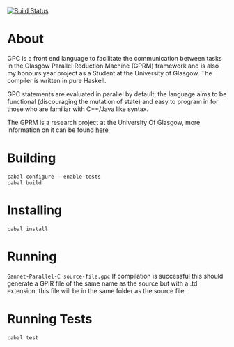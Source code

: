 [![Build Status](https://travis-ci.org/RossMeikleham/GPC.svg?branch=master)](https://travis-ci.org/RossMeikleham/Gannet-Parallel-C)

About
===

GPC is a front end language to facilitate the communication between tasks in the Glasgow Parallel Reduction Machine (GPRM) framework and is also my honours year project as a Student at the University of Glasgow. The compiler is written in pure Haskell.

GPC statements are evaluated in parallel by default; the language aims to be functional (discouraging the mutation of state) and easy to program in for those who are familiar with C++/Java like syntax.

The GPRM is a research project at the University Of Glasgow, more information on it can be found [here]( http://arxiv.org/pdf/1312.2703v1.pdf)

Building
========
```
cabal configure --enable-tests
cabal build
```

Installing
==========
`cabal install`

Running
=======
`Gannet-Parallel-C source-file.gpc`
If compilation is successful this should generate a GPIR file of the same name as the source but with a .td extension, this file will be in the same folder as the source file.


Running Tests
=============
`cabal test`
